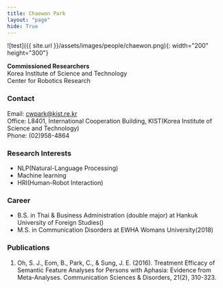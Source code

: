 ```yaml
---
title: Chaewon Park
layout: "page"
hide: True
---
```


![test]({{ site.url }}/assets/images/people/chaewon.png){: width="200" height="300"}

**Commissioned  Researchers**<br>Korea Institute of Science and Technology<br>Center for Robotics Research

### Contact

Email: cwpark@kist.re.kr <br>
Office: L8401, International Cooperation Building, KIST(Korea Institute of Science and Technology) <br>
Phone: (02)958-4864

### Research Interests

- NLP(Natural-Language Processing)
- Machine learning
- HRI(Human-Robot Interaction)


### Career

- B.S. in Thai & Business Administration (double major) at Hankuk University of Foreign Studies()
- M.S. in Communication Disorders at EWHA Womans University(2018)

### Publications
1. Oh, S. J., Eom, B., Park, C., & Sung, J. E. (2016). Treatment Efficacy of Semantic Feature Analyses for Persons with Aphasia: Evidence from Meta-Analyses. Communication Sciences & Disorders, 21(2), 310-323.
